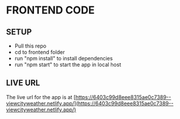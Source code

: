 # FRONTEND CODE

## SETUP

* Pull this repo
* cd to frontend folder
* run "npm install" to install dependencies
* run "npm start" to start the app in local host

## LIVE URL
The live url for the app is at [https://6403c99d8eee8315ae0c7389--viewcityweather.netlify.app/](https://6403c99d8eee8315ae0c7389--viewcityweather.netlify.app/)
